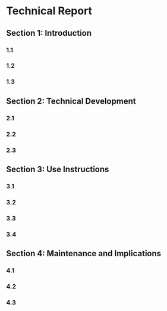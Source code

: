 # Technical Report
## Section 1: Introduction
### 1.1
### 1.2
### 1.3
## Section 2: Technical Development
### 2.1
### 2.2
### 2.3
## Section 3: Use Instructions
### 3.1
### 3.2
### 3.3
### 3.4
## Section 4: Maintenance and Implications
### 4.1
### 4.2
### 4.3
